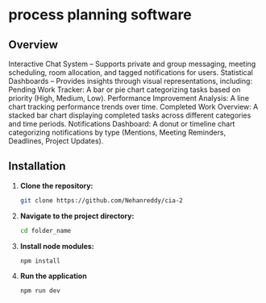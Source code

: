# process planning software

## Overview

Interactive Chat System – Supports private and group messaging, meeting scheduling, room allocation, and tagged notifications for users.
Statistical Dashboards – Provides insights through visual representations, including:
Pending Work Tracker: A bar or pie chart categorizing tasks based on priority (High, Medium, Low).
Performance Improvement Analysis: A line chart tracking performance trends over time.
Completed Work Overview: A stacked bar chart displaying completed tasks across different categories and time periods.
Notifications Dashboard: A donut or timeline chart categorizing notifications by type (Mentions, Meeting Reminders, Deadlines, Project Updates).


## Installation

1. **Clone the repository:**
   ```bash
   git clone https://github.com/Nehanreddy/cia-2
   ```
2. **Navigate to the project directory:**
   ```bash
   cd folder_name
   ```

3. **Install node modules:**
   ```bash
   npm install
   ```

4. **Run the application**
   ```bash
   npm run dev
   ```
